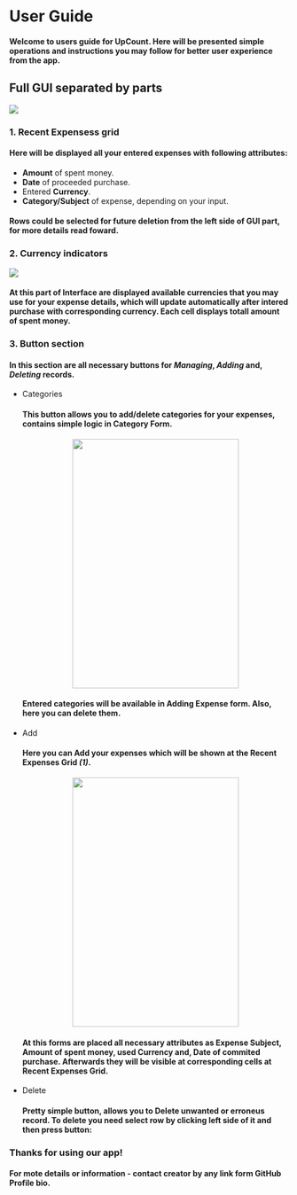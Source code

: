 # User Guide
#### Welcome to users guide for UpCount. Here will be presented simple operations and instructions you may follow for better user experience from the app.
## Full GUI separated by parts
<img src="https://github.com/yeromin-vaskou/UpCount/blob/main/images/UpCount%20Main.jpg?raw=true">

### 1. Recent Expensess grid
#### Here will be displayed all your entered expenses with following attributes:
- **Amount** of spent money.
- **Date** of proceeded purchase.
- Entered **Currency**.
- **Category/Subject** of expense, depending on your input.
#### Rows could be selected for future deletion from the left side of GUI part, for more details read foward.
### 2. Currency indicators
<img src="https://github.com/yeromin-vaskou/UpCount/blob/main/images/sample%20totals.png?raw=true">

#### At this part of **Interface** are displayed available currencies that you may use for your expense details, which will update automatically after intered purchase with corresponding currency. Each cell displays totall amount of spent money.

### 3. Button section
#### In this section are all necessary buttons for *Managing*, *Adding* and, *Deleting* records.
- Categories
    #### This button allows you to **add/delete** categories for your expenses, contains simple logic in **Category Form**.
    <p align="center">
    <img src="https://github.com/yeromin-vaskou/UpCount/blob/main/images/sample%20categories%20form.png?raw=true" width="300" height="450">
    </p>

    #### Entered categories will be available in Adding Expense form. Also, here you can delete them.

- Add
    #### Here you can **Add** your expenses which will be shown at the **Recent Expenses Grid** *(1)*.
    <p align="center">
    <img src="https://github.com/yeromin-vaskou/UpCount/blob/main/images/sample%20add%20expense%20form.png?raw=true" width="300" height="450">
    </p>

    #### At this forms are placed all necessary attributes as **Expense Subject**, **Amount** of spent money, used **Currency** and, **Date** of commited purchase. Afterwards they will be visible at corresponding cells at **Recent Expenses Grid**.

- Delete 
    #### Pretty simple button, allows you to Delete unwanted or erroneus record. To delete you need select row by clicking left side of it and then press button:
    <p align="center>
    <img src="https://github.com/yeromin-vaskou/UpCount/blob/main/images/sample%20row%20selection.png?raw=true"
    </p>

### Thanks for using our app!
#### For mote details or information - contact creator by any link form GitHub Profile bio.